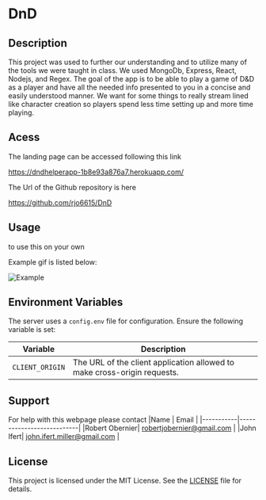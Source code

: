 # DnD

## Description

This project was used to further our understanding and to utilize many of the tools we were taught in class. We used MongoDb, Express, React, Nodejs, and Regex. The goal of the app is to be able to play a game of D&D as a player and have all the needed info presented to you in a concise and easily understood manner. We want for some things to really stream lined like character creation so players spend less time setting up and more time playing. 

## Acess

The landing page can be accessed following this link

https://dndhelperapp-1b8e93a876a7.herokuapp.com/

The Url of the Github repository is here

https://github.com/rjo6615/DnD

## Usage

to use this on your own

Example gif is listed below:

![Example](./client/public/images/Gif-for-Dnd.gif)

## Environment Variables

The server uses a `config.env` file for configuration. Ensure the following variable is set:

| Variable | Description |
|----------|-------------|
| `CLIENT_ORIGIN` | The URL of the client application allowed to make cross-origin requests. |


## Support
For help with this webpage please contact
|Name | Email |
|-----------|---------------------------|
|Robert Obernier| robertjobernier@gmail.com |
|John Ifert| john.ifert.miller@gmail.com |

## License

This project is licensed under the MIT License. See the [LICENSE](LICENSE) file for details.

